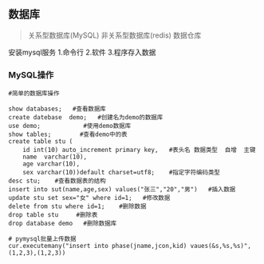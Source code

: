 ## 数据库

> 关系型数据库(MySQL)          非关系型数据库(redis)          数据仓库

安装mysql服务      1.命令行  2.软件   3.程序存入数据

### MySQL操作

```mysql
#简单的数据库操作

show databases;   #查看数据库
create datebase  demo;   #创建名为demo的数据库
use demo;            #使用demo数据库
show tables;        #查看demo中的表
create table stu (
    id int(10) auto_increment primary key,   #表头名 数据类型  自增  主键
    name  varchar(10),
    age varchar(10),
    sex varchar(10))default charset=utf8;    #指定字符编码类型
desc stu;    #查看数据表的结构
insert into sut(name,age,sex) values("张三","20","男")   #插入数据
update stu set sex="女" where id=1;   #修改数据
delete from stu where id=1;    #删除数据
drop table stu     #删除表
drop database demo   #删除数据库
```

```mysql
# pymysql批量上传数据
cur.executemany("insert into phase(jname,jcon,kid) vaues(&s,%s,%s)",(1,2,3),(1,2,3))
```

